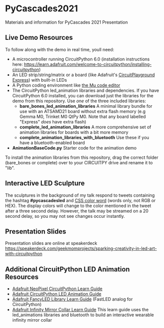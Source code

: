 # PyCascades2021
Materials and information for PyCascades 2021 Presentation

## Live Demo Resources
To follow along with the demo in real time, youll need:
  - A microcontroller running CircuitPython 6.0 (installation instructions here: <a href=https://learn.adafruit.com/welcome-to-circuitpython/installing-circuitpython>https://learn.adafruit.com/welcome-to-circuitpython/installing-circuitpython</a>)
  - An LED strip/string/matrix or a board (like Adafruit's <a href=https://www.adafruit.com/product/3333>CircuitPlayground Express</a>) with built-in LEDs
  - A Python coding environment like <a href=https://codewith.mu/>the Mu code editor</a>
  - The CircuitPython led_animation libraries and dependencies. If you have CircuitPython 6.0 installed, you can download just the libraries for the demo from this repository. Use *one* of the three included libraries:
    *  <b>bare_bones_led_animation_libraries</b> A minimal library bundle for use with an ATSAMD21 board without extra flash memory (e.g Gemma M0, Trinket M0 QtPy M0. Note that any board labelled "Express" *does* have extra flash)
    *  <b>complete_led_animation_libraries</b> A more comprehensive set of animation libraries for boards with a bit more memory
    *  <b>complete_animation_libraries_with_bluetooth</b> Use these if you have a bluetooth-enabled board
  - <b>AnimationBaseCode.py</b> Starter code for the animation demo
 
To install the animation libraries from this repository, drag the correct folder (bare_bones or complete) over to your CIRCUITPY drive and rename it to "lib".

## Interactive LED Sculpture
The sculptures in the background of my talk respond to tweets containing the hashtag <b>#pycascadesled</b> and <a href=https://htmlcolorcodes.com/color-names/>CSS color word</a> (words only, not RGB or HEX). The display colors will change to the color mentioned in the tweet after a three second delay. However, the talk may be streamed on a 20 second delay, so you may not see changes occur instantly.

## Presentation Slides
Presentation slides are online at speakerdeck <a href=https://speakerdeck.com/geekmomprojects/sparking-creativity-in-led-art-with-circuitpython>https://speakerdeck.com/geekmomprojects/sparking-creativity-in-led-art-with-circuitpython</a>

## Additional CircuitPython LED Animation Resources
- <a href=https://learn.adafruit.com/circuitpython-essentials/circuitpython-neopixel>Adafruit NeoPixel CircuitPython Learn Guide</a>
- <a href=https://learn.adafruit.com/circuitpython-led-animations>Adafruit CircuitPython LED Animation Guide</a>
- <a href=https://learn.adafruit.com/fancyled-library-for-circuitpython>Adafruit FancyLED Library Learn Guide</a> (FastLED analog for CircuitPython)
- <a href=https://learn.adafruit.com/infinity-mirror-collar>Adafruit Infinity Mirror Collar Learn Guide</a> This learn guide uses the led_animations libraries and bluetooth to build an interactive wearable infinity mirror collar
